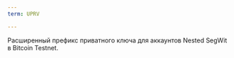 ```yaml
---
term: UPRV

---
```

Расширенный префикс приватного ключа для аккаунтов Nested SegWit в Bitcoin Testnet.
